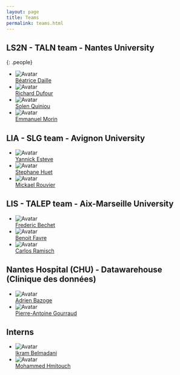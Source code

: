 ```yaml
---
layout: page
title: Teams
permalink: teams.html
---
```


## LS2N - TALN team - Nantes University

{: .people}
- ![Avatar](/img/MALADES-logo-seul.png) <br/> [Béatrice Daille](https://www.ls2n.fr/annuaire/Beatrice%20DAILLE/)
- ![Avatar](/img/MALADES-logo-seul.png) <br/> [Richard Dufour](https://cv.hal.science/richard-dufour/)
- ![Avatar](/img/MALADES-logo-seul.png) <br/> [Solen Quiniou](https://www.ls2n.fr/annuaire/Solen%20QUINIOU/)
- ![Avatar](/img/MALADES-logo-seul.png) <br/> [Emmanuel Morin](https://www.ls2n.fr/annuaire/Emmanuel%20MORIN/)

## LIA - SLG team - Avignon University
- ![Avatar](/img/MALADES-logo-seul.png) <br/> [Yannick Esteve](https://cv.hal.science/yannick-esteve)
- ![Avatar](/img/MALADES-logo-seul.png) <br/> [Stephane Huet](https://cv.hal.science/shuet)
- ![Avatar](/img/MALADES-logo-seul.png) <br/> [Mickael Rouvier](https://cv.hal.science/mickael-rouvier)

## LIS - TALEP team - Aix-Marseille University
- ![Avatar](/img/MALADES-logo-seul.png) <br/> [Frederic Bechet](https://cv.hal.science/frederic-bechet)
- ![Avatar](/img/MALADES-logo-seul.png) <br/> [Benoit Favre](https://pageperso.lis-lab.fr/benoit.favre/)
- ![Avatar](/img/MALADES-logo-seul.png) <br/> [Carlos Ramisch](https://pageperso.lis-lab.fr/carlos.ramisch/)

## Nantes Hospital (CHU) - Datawarehouse (Clinique des données)
- ![Avatar](/img/MALADES-logo-seul.png) <br/> [Adrien Bazoge](https://cv.hal.science/adrien-bazoge)
- ![Avatar](/img/MALADES-logo-seul.png) <br/> [Pierre-Antoine Gourraud](https://www.univ-nantes.fr/pierre-antoine-gourraud)

## Interns
- ![Avatar](/img/MALADES-logo-seul.png) <br/> [Ikram Belmadani]()
- ![Avatar](/img/MALADES-logo-seul.png) <br/> [Mohammed Hmitouch]()

